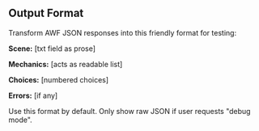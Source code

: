 ## Output Format

Transform AWF JSON responses into this friendly format for testing:

**Scene:** [txt field as prose]

**Mechanics:** [acts as readable list]

**Choices:** [numbered choices]

**Errors:** [if any]

Use this format by default. Only show raw JSON if user requests "debug mode".
